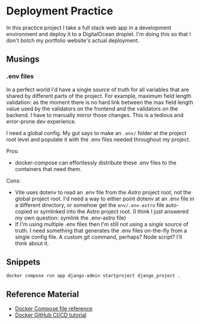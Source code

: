 # Deployment Practice

In this practice project I take a full stack web app in a development environment and deploy it to a DigitalOcean droplet. I'm doing this so that I don't botch my portfolio website's actual deployment.

## Musings

### .env files

In a perfect world I'd have a single source of truth for all variables that are shared by different parts of the project. For example, maximum field length validation: as the moment there is no hard link between the max field length value used by the validators on the frontend and the validators on the backend. I have to manually mirror those changes. This is a tedious and error-prone dev experience.

I need a global config. My gut says to make an `.env/` folder at the project root level and populate it with the .env files needed throughout my project.

Pros:
- docker-compose can effortlessly distribute these .env files to the containers that need them.

Cons:
- Vite uses dotenv to read an .env file from the *Astro* project root, not the global project root. I'd need a way to either point dotenv at an .env file in a different directory, or somehow get the `env/.env-astro` file auto-copied or symlinked into the Astro project root. (I think I just answered my own question: symlink the .env-astro file)
- If I'm using multiple .env files then I'm still not using a *single* source of truth. I need something that generates the .env files on-the-fly from a single config file. A custom git command, perhaps? Node script? I'll think about it.

## Snippets

`docker compose run app django-admin startproject django_project .`

## Reference Material

- [Docker Compose file reference](https://docs.docker.com/compose/compose-file/compose-file-v3/.)
- [Docker GitHub CI/CD tutorial](https://testdriven.io/blog/deploying-django-to-digitalocean-with-docker-and-github-actions/#project-setup)

